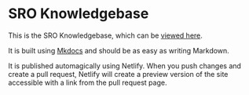# SRO Knowledgebase

This is the SRO Knowledgebase, which can be [viewed here](https://sro.netlify.com).

It is built using [Mkdocs](https://www.mkdocs.org/) and should be as easy as writing Markdown.

It is published automagically using Netlify.
When you push changes and create a pull request, Netlify will create a preview version of the site accessible with a link from the pull request page.
